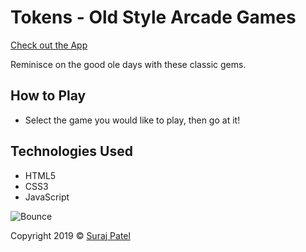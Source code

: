 # Tokens - Old Style Arcade Games

[Check out the App](https://jernical.github.io/Tokens/)

Reminisce on the good ole days with these classic gems.

## How to Play ##
* Select the game you would like to play, then go at it!

## Technologies Used
* HTML5
* CSS3
* JavaScript
       
![Bounce](assets\images\Bounce.gif "Bounce")

Copyright 2019 © [Suraj Patel](https://jernical.github.io/Suraj-Patel/)